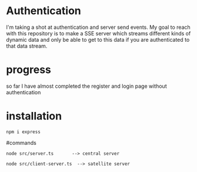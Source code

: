 # Authentication

I'm taking a shot at authentication and server send events. 
My goal to reach with this repository is to make a SSE server which streams
different kinds of dynamic data and only be able to get to this data if you are authenticated to that data stream. 


# progress

so far I have almost completed the register and login page without authentication

# installation 

```
npm i express
```

#commands 

```
node src/server.ts       --> central server

node src/client-server.ts  --> satellite server
```

